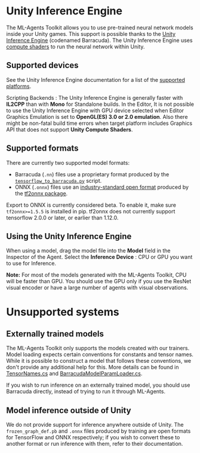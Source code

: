 # Unity Inference Engine

The ML-Agents Toolkit allows you to use pre-trained neural network models inside
your Unity games. This support is possible thanks to the
[Unity Inference Engine](https://docs.unity3d.com/Packages/com.unity.barracuda@latest/index.html)
(codenamed Barracuda). The Unity Inference Engine uses
[compute shaders](https://docs.unity3d.com/Manual/class-ComputeShader.html) to
run the neural network within Unity.

## Supported devices

See the Unity Inference Engine documentation for a list of the
[supported platforms](https://docs.unity3d.com/Packages/com.unity.barracuda@latest/index.html#supported-platforms).

Scripting Backends : The Unity Inference Engine is generally faster with
**IL2CPP** than with **Mono** for Standalone builds. In the Editor, It is not
possible to use the Unity Inference Engine with GPU device selected when Editor
Graphics Emulation is set to **OpenGL(ES) 3.0 or 2.0 emulation**. Also there
might be non-fatal build time errors when target platform includes Graphics API
that does not support **Unity Compute Shaders**.

## Supported formats

There are currently two supported model formats:

- Barracuda (`.nn`) files use a proprietary format produced by the
  [`tensorflow_to_barracuda.py`]() script.
- ONNX (`.onnx`) files use an
  [industry-standard open format](https://onnx.ai/about.html) produced by the
  [tf2onnx package](https://github.com/onnx/tensorflow-onnx).

Export to ONNX is currently considered beta. To enable it, make sure
`tf2onnx>=1.5.5` is installed in pip. tf2onnx does not currently support
tensorflow 2.0.0 or later, or earlier than 1.12.0.

## Using the Unity Inference Engine

When using a model, drag the model file into the **Model** field in the
Inspector of the Agent. Select the **Inference Device** : CPU or GPU you want to
use for Inference.

**Note:** For most of the models generated with the ML-Agents Toolkit, CPU will
be faster than GPU. You should use the GPU only if you use the ResNet visual
encoder or have a large number of agents with visual observations.

# Unsupported systems
## Externally trained models
The ML-Agents Toolkit only supports the models created with our trainers. Model
loading expects certain conventions for constants and tensor names. While it is
possible to construct a model that follows these conventions, we don't provide
any additional help for this. More details can be found in
[TensorNames.cs](https://github.com/Unity-Technologies/ml-agents/blob/release_4_docs/com.unity.ml-agents/Runtime/Inference/TensorNames.cs)
and
[BarracudaModelParamLoader.cs](https://github.com/Unity-Technologies/ml-agents/blob/release_4_docs/com.unity.ml-agents/Runtime/Inference/BarracudaModelParamLoader.cs).

If you wish to run inference on an externally trained model, you should use
Barracuda directly, instead of trying to run it through ML-Agents.

## Model inference outside of Unity
We do not provide support for inference anywhere outside of Unity. The
`frozen_graph_def.pb` and `.onnx` files produced by training are open formats
for TensorFlow and ONNX respectively; if you wish to convert these to another
format or run inference with them, refer to their documentation.
